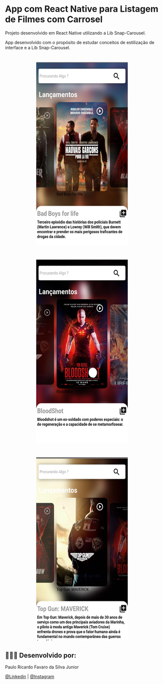 # App com React Native para Listagem de Filmes com Carrosel
Projeto desenvolvido em React Native utilizando a Lib Snap-Carousel.

App desenvolvido com o propósito de estudar conceitos de estilização de interface e a Lib Snap-Carousel.

<h1 align="center">
    <img alt="Captura de Tela 1" src="./src/img/Captura (1).jpeg" width="300px" height="600px" />
</h1>
<h1 align="center">
    <img alt="Captura de Tela 2" src="./src/img/Captura (2).jpeg" width="300px" height="600px" />
</h1>
<h1 align="center">
    <img alt="Captura de Tela 3" src="./src/img/Captura (3).jpeg" width="300px" height="600px" />
</h1>






## 👨🏼‍🚀 Desenvolvido por:

Paulo Ricardo Favaro da Silva Junior

 [@Linkedin](https://www.linkedin.com/in/paulo-ricardo-favaro-da-silva-junior-79092ab8/) | [@Instagram](https://www.instagram.com/prjr_dexter/)
